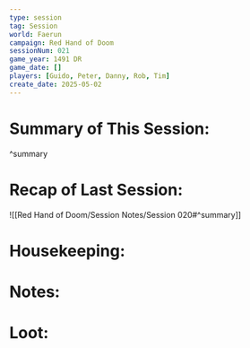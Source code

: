 ```yaml
---
type: session
tag: Session
world: Faerun
campaign: Red Hand of Doom
sessionNum: 021
game_year: 1491 DR
game_date: []
players: [Guido, Peter, Danny, Rob, Tim]
create_date: 2025-05-02
---
```


# Summary of This Session:

^summary

# Recap of Last Session:
![[Red Hand of Doom/Session Notes/Session 020#^summary]]

# Housekeeping:

# Notes:

# Loot:
